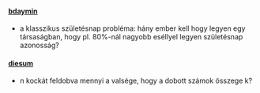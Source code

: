 #### [bdaymin](bdaymin/bdaymin.pdf)
* a klasszikus születésnap probléma: hány ember kell hogy legyen egy társaságban, hogy 
pl. 80%-nál nagyobb eséllyel legyen születésnap azonosság?

#### [diesum](diesum/diesum.pdf)
* n kockát feldobva mennyi a valsége, hogy a dobott számok összege k?